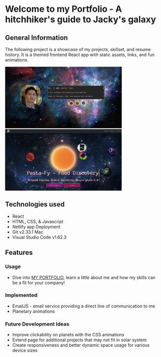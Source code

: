 # Welcome to my Portfolio - A hitchhiker's guide to Jacky's galaxy

## General Information
The following project is a showcase of my projects, skillset, and resume history. It is a themed frontend React app with static assets, links, and fun animations. 

<img src="src/assets/images/homepage.jpg" height=200px width=380px overflow="hidden">  <img  src="src/assets/images/projectspage.jpg" height=200px width=380px overflow="hidden"> 

## Technologies used
* React
* HTML, CSS, & Javascript
* Netlify app Deployment
* Git v2.33.1 Mac
* Visual Studio Code v1.62.3

## Features
### Usage
* Dive into [MY PORTFOLIO](https://jackytam.netlify.app/), learn a little about me and how my skills can be a fit for your company!

### Implemented
* EmailJS - email service providing a direct line of communication to me
* Planetary animations

### Future Development Ideas
* Improve clickability on planets with the CSS animations
* Extend page for additional projects that may not fit in solar system
* Create responsiveness and better dynamic space usage for various device sizes


